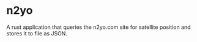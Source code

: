 # n2yo
A rust application that queries the n2yo.com site for satellite position and stores it to file as JSON.
